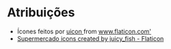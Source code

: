 # Atribuições

- <div> Ícones feitos por <a href="https://www.flaticon.com/br/autores/uicon" title="uicon"> uicon </a> from <a href="https://www.flaticon.com/br/" title="Flaticon">www.flaticon.com'</a></div>
- <a href="https://www.flaticon.com/br/icones-gratis/supermercado" title="supermercado ícones">Supermercado icons created by juicy_fish - Flaticon</a>
